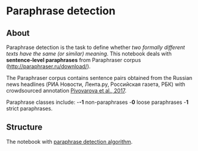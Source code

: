 # Paraphrase detection
## About
Paraphrase detection is the task to define whether *two formally different texts have the same (or similar) meaning*.
This notebook deals with **sentence-level paraphrases** from Paraphraser corpus (http://paraphraser.ru/download/). 

The Paraphraser corpus contains sentence pairs obtained from the Russian news headlines (РИА Новости, Лента.ру, Российская газета, РБК) with crowdsourced annotation [Pivovarova et al., 2017](https://helda.helsinki.fi/bitstream/handle/10138/232301/AINL2017_paper_24.pdf?sequence=1). 

Paraphrase classes include:
-**-1** non-paraphrases
-**0** loose paraphrases
-**1** strict paraphrases.

## Structure
The notebook with [paraphrase detection algorithm](https://github.com/annatrn0/paraphrase_detection/blob/main/Paraphrase_detection.ipynb).
